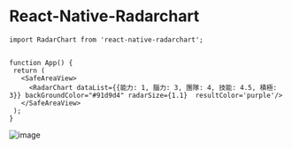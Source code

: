 # React-Native-Radarchart

 ```
import RadarChart from 'react-native-radarchart';


function App() {
  return (
    <SafeAreaView>
      <RadarChart dataList={{能力: 1, 腦力: 3, 團隊: 4, 技能: 4.5, 積極: 3}} backGroundColor="#91d9d4" radarSize={1.1}  resultColor='purple'/>
    </SafeAreaView>
  );
}
 ```

![image](https://user-images.githubusercontent.com/67176560/183597822-46faab49-5b60-43ef-bd85-a892cbd2b318.png)
